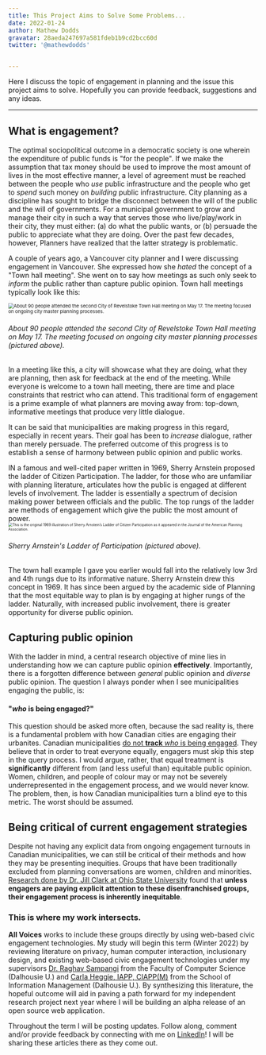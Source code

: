 ```yaml
---
title: This Project Aims to Solve Some Problems...
date: 2022-01-24
author: Mathew Dodds
gravatar: 28aeda247697a581fdeb1b9cd2bcc60d
twitter: '@mathewdodds'


---
```


Here I discuss the topic of engagement in planning and the issue this project aims to solve. Hopefully you can provide feedback, suggestions and any ideas.

---

## What is engagement?

 The optimal sociopolitical outcome in a democratic society is one wherein the expenditure of public funds is "for the people". If we make the assumption that tax money should be used to improve the most amount of lives in the most effective manner, a level of agreement must be reached between the people who *use* public infrastructure and the people who get to *spend* such money on *building* public infrastructure. City planning as a discipline has sought to bridge the disconnect between the will of the public and the will of governments.   For a municipal government to grow and manage their city in such a way that serves those who live/play/work in their city, they must either: (a) do what the public wants, or (b) persuade the public to appreciate what they are doing. Over the past few decades, however, Planners have realized that the latter strategy is problematic.

A couple of years ago, a Vancouver city planner and I were discussing engagement in Vancouver. She expressed how she *hated* the concept of a "Town hall meeting". She went on to say how meetings as such only seek to *inform* the public rather than capture public opinion. Town hall meetings typically look like this:

<img src="https://1aerk2ndr9h3oblpk2na76i1-wpengine.netdna-ssl.com/wp-content/uploads/2017/05/10955revelstokeTownHall2.jpg" alt="About 90 people attended the second City of Revelstoke Town Hall meeting on May 17. The meeting focused on ongoing city master planning processes." style="zoom:67%;" />

###### *About 90 people attended the second City of Revelstoke Town Hall meeting on May 17. The meeting focused on ongoing city master planning processes (pictured above).*

In a meeting like this, a city will showcase what they are doing, what they are planning, then ask for feedback at the end of the meeting. While everyone is welcome to a town hall meeting, there are time and place constraints that restrict who can attend. This traditional form of engagement is a prime example of what planners are moving away from: top-down, informative meetings that produce very little dialogue.

It can be said that municipalities are making progress in this regard, especially in recent years. Their goal has been to *increase* dialogue, rather than merely persuade. The preferred outcome of this progress is to establish a sense of harmony between public opinion and public works. 

IN a famous and well-cited paper written in 1969, Sherry Arnstein proposed the ladder of Citizen Participation. The ladder, for those who are unfamiliar with planning literature, articulates how the public is engaged at different levels of involvement. The ladder is essentially a spectrum of decision making power between officials and the public. The top rungs of the ladder are methods of engagement which give the public the most amount of power.<img src="https://organizingengagement.org/wp-content/uploads/2019/07/Ladder-of-Citizen-Participation-Illustration-Sherry-Arnstein-1969-Journal-of-the-American-Planning-Association.jpg" alt="This is the original 1969 illustration of Sherry Arnstein’s Ladder of Citizen Participation as it appeared in the Journal of the American Planning Association." style="zoom:50%;" />

###### *Sherry Arnstein's Ladder of Participation (pictured above).*

The town hall example I gave you earlier would fall into the relatively low 3rd and 4th rungs due to its informative nature. Sherry Arnstein drew this concept in 1969. It has since been argued by the academic side of Planning that the most equitable way to plan is by engaging at higher rungs of the ladder. Naturally, with increased public involvement, there is greater opportunity for diverse public opinion.

## Capturing public opinion

With the ladder in mind, a central research objective of mine lies in understanding how we can capture public opinion **effectively**. Importantly, there is a forgotten difference between *general* public opinion and *diverse* public opinion. The question I always ponder when I see municipalities engaging the public, is: 

#### "*who* is being engaged?"

This question should be asked more often, because the sad reality is, there is a fundamental problem with how Canadian cities are engaging their urbanites. Canadian municipalities  [do not **track** *who* is being engaged](https://tspace.library.utoronto.ca/handle/1807/79195). They believe that in order to treat everyone equally, engagers must skip this step in the query process. I would argue, rather, that equal treatment is **significantly** different from (and less useful than) equitable public opinion.  Women, children, and people of colour may or may not be severely underrepresented in the engagement process, and we would never know. The problem, then, is how Canadian municipalities turn a blind eye to this metric. The worst should be assumed. 

## Being critical of current engagement strategies

Despite not having any explicit data from ongoing engagement turnouts in Canadian municipalities, we can still be critical of their methods and how they may be presenting inequities. Groups that have been traditionally excluded from planning conversations are women, children and minorities. [Research done by Dr. Jill Clark at Ohio State University](https://www.researchgate.net/publication/320827557_Designing_Public_Participation_Managing_Problem_Settings_and_Social_Equity) found that **unless engagers are paying explicit attention to these disenfranchised groups, their engagement process is inherently inequitable**. 

### This is where my work intersects. 

**All Voices** works to include these groups directly by using web-based civic engagement technologies. My study will begin this term (Winter 2022) by reviewing literature on privacy, human computer interaction, inclusionary design, and existing web-based civic engagement technologies under my supervisors [Dr. Raghav Sampangi](https://www.dal.ca/faculty/computerscience/faculty-staff/raghav-sampangi.html) from the Faculty of Computer Science (Dalhousie U.) and [Carla Heggie, IAPP, CIAPP(M)](https://www.dal.ca/faculty/management/school-of-information-management/faculty-staff/faculty/carla-heggie.html) from the School of Information Management (Dalhousie U.). By synthesizing this literature, the hopeful outcome will aid in paving a path forward for my independent research project next year where I will be building an alpha release of an open source web application. 

Throughout the term I will be posting updates. Follow along, comment and/or provide feedback by connecting with me on [LinkedIn](https://www.linkedin.com/in/mathew-dodds-6127a0125)! I will be sharing these articles there as they come out.
